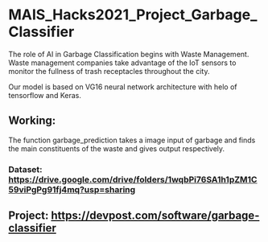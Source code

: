 # MAIS_Hacks2021_Project_Garbage_Classifier

The role of AI in Garbage Classification begins with Waste Management. Waste management companies take advantage of the IoT sensors to monitor the fullness of trash receptacles throughout the city.

Our model is based on VG16 neural network architecture with helo of tensorflow and Keras.

## Working:
The function garbage_prediction takes a image input of garbage and finds the main constituents of the waste and gives output respectively.

### Dataset: https://drive.google.com/drive/folders/1wqbPi76SA1h1pZM1C59viPgPg91fj4mq?usp=sharing

## Project: https://devpost.com/software/garbage-classifier
